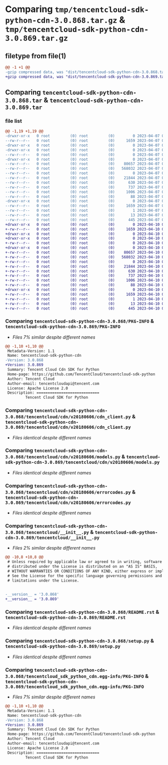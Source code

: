 # Comparing `tmp/tencentcloud-sdk-python-cdn-3.0.868.tar.gz` & `tmp/tencentcloud-sdk-python-cdn-3.0.869.tar.gz`

## filetype from file(1)

```diff
@@ -1 +1 @@
-gzip compressed data, was "dist/tencentcloud-sdk-python-cdn-3.0.868.tar", last modified: Fri Apr  7 00:23:05 2023, max compression
+gzip compressed data, was "dist/tencentcloud-sdk-python-cdn-3.0.869.tar", last modified: Mon Apr 10 02:57:19 2023, max compression
```

## Comparing `tencentcloud-sdk-python-cdn-3.0.868.tar` & `tencentcloud-sdk-python-cdn-3.0.869.tar`

### file list

```diff
@@ -1,19 +1,19 @@
-drwxr-xr-x   0 root         (0) root         (0)        0 2023-04-07 00:23:05.000000 tencentcloud-sdk-python-cdn-3.0.868/
--rw-r--r--   0 root         (0) root         (0)     1659 2023-04-07 00:23:05.000000 tencentcloud-sdk-python-cdn-3.0.868/PKG-INFO
-drwxr-xr-x   0 root         (0) root         (0)        0 2023-04-07 00:23:05.000000 tencentcloud-sdk-python-cdn-3.0.868/tencentcloud/
-drwxr-xr-x   0 root         (0) root         (0)        0 2023-04-07 00:23:05.000000 tencentcloud-sdk-python-cdn-3.0.868/tencentcloud/cdn/
--rw-r--r--   0 root         (0) root         (0)        0 2023-04-07 00:23:05.000000 tencentcloud-sdk-python-cdn-3.0.868/tencentcloud/cdn/__init__.py
-drwxr-xr-x   0 root         (0) root         (0)        0 2023-04-07 00:23:05.000000 tencentcloud-sdk-python-cdn-3.0.868/tencentcloud/cdn/v20180606/
--rw-r--r--   0 root         (0) root         (0)    80657 2023-04-07 00:23:05.000000 tencentcloud-sdk-python-cdn-3.0.868/tencentcloud/cdn/v20180606/cdn_client.py
--rw-r--r--   0 root         (0) root         (0)   568032 2023-04-07 00:23:05.000000 tencentcloud-sdk-python-cdn-3.0.868/tencentcloud/cdn/v20180606/models.py
--rw-r--r--   0 root         (0) root         (0)        0 2023-04-07 00:23:05.000000 tencentcloud-sdk-python-cdn-3.0.868/tencentcloud/cdn/v20180606/__init__.py
--rw-r--r--   0 root         (0) root         (0)    21844 2023-04-07 00:23:05.000000 tencentcloud-sdk-python-cdn-3.0.868/tencentcloud/cdn/v20180606/errorcodes.py
--rw-r--r--   0 root         (0) root         (0)      630 2023-04-07 00:23:05.000000 tencentcloud-sdk-python-cdn-3.0.868/tencentcloud/__init__.py
--rw-r--r--   0 root         (0) root         (0)      737 2023-04-07 00:23:05.000000 tencentcloud-sdk-python-cdn-3.0.868/README.rst
--rw-r--r--   0 root         (0) root         (0)     1006 2023-04-07 00:23:05.000000 tencentcloud-sdk-python-cdn-3.0.868/setup.py
--rw-r--r--   0 root         (0) root         (0)       88 2023-04-07 00:23:05.000000 tencentcloud-sdk-python-cdn-3.0.868/setup.cfg
-drwxr-xr-x   0 root         (0) root         (0)        0 2023-04-07 00:23:05.000000 tencentcloud-sdk-python-cdn-3.0.868/tencentcloud_sdk_python_cdn.egg-info/
--rw-r--r--   0 root         (0) root         (0)     1659 2023-04-07 00:23:05.000000 tencentcloud-sdk-python-cdn-3.0.868/tencentcloud_sdk_python_cdn.egg-info/PKG-INFO
--rw-r--r--   0 root         (0) root         (0)        1 2023-04-07 00:23:05.000000 tencentcloud-sdk-python-cdn-3.0.868/tencentcloud_sdk_python_cdn.egg-info/dependency_links.txt
--rw-r--r--   0 root         (0) root         (0)       13 2023-04-07 00:23:05.000000 tencentcloud-sdk-python-cdn-3.0.868/tencentcloud_sdk_python_cdn.egg-info/top_level.txt
--rw-r--r--   0 root         (0) root         (0)      445 2023-04-07 00:23:05.000000 tencentcloud-sdk-python-cdn-3.0.868/tencentcloud_sdk_python_cdn.egg-info/SOURCES.txt
+drwxr-xr-x   0 root         (0) root         (0)        0 2023-04-10 02:57:19.000000 tencentcloud-sdk-python-cdn-3.0.869/
+-rw-r--r--   0 root         (0) root         (0)     1659 2023-04-10 02:57:19.000000 tencentcloud-sdk-python-cdn-3.0.869/PKG-INFO
+drwxr-xr-x   0 root         (0) root         (0)        0 2023-04-10 02:57:19.000000 tencentcloud-sdk-python-cdn-3.0.869/tencentcloud/
+drwxr-xr-x   0 root         (0) root         (0)        0 2023-04-10 02:57:19.000000 tencentcloud-sdk-python-cdn-3.0.869/tencentcloud/cdn/
+-rw-r--r--   0 root         (0) root         (0)        0 2023-04-10 02:57:19.000000 tencentcloud-sdk-python-cdn-3.0.869/tencentcloud/cdn/__init__.py
+drwxr-xr-x   0 root         (0) root         (0)        0 2023-04-10 02:57:19.000000 tencentcloud-sdk-python-cdn-3.0.869/tencentcloud/cdn/v20180606/
+-rw-r--r--   0 root         (0) root         (0)    80657 2023-04-10 02:57:19.000000 tencentcloud-sdk-python-cdn-3.0.869/tencentcloud/cdn/v20180606/cdn_client.py
+-rw-r--r--   0 root         (0) root         (0)   568032 2023-04-10 02:57:19.000000 tencentcloud-sdk-python-cdn-3.0.869/tencentcloud/cdn/v20180606/models.py
+-rw-r--r--   0 root         (0) root         (0)        0 2023-04-10 02:57:19.000000 tencentcloud-sdk-python-cdn-3.0.869/tencentcloud/cdn/v20180606/__init__.py
+-rw-r--r--   0 root         (0) root         (0)    21844 2023-04-10 02:57:19.000000 tencentcloud-sdk-python-cdn-3.0.869/tencentcloud/cdn/v20180606/errorcodes.py
+-rw-r--r--   0 root         (0) root         (0)      630 2023-04-10 02:57:19.000000 tencentcloud-sdk-python-cdn-3.0.869/tencentcloud/__init__.py
+-rw-r--r--   0 root         (0) root         (0)      737 2023-04-10 02:57:19.000000 tencentcloud-sdk-python-cdn-3.0.869/README.rst
+-rw-r--r--   0 root         (0) root         (0)     1006 2023-04-10 02:57:19.000000 tencentcloud-sdk-python-cdn-3.0.869/setup.py
+-rw-r--r--   0 root         (0) root         (0)       88 2023-04-10 02:57:19.000000 tencentcloud-sdk-python-cdn-3.0.869/setup.cfg
+drwxr-xr-x   0 root         (0) root         (0)        0 2023-04-10 02:57:19.000000 tencentcloud-sdk-python-cdn-3.0.869/tencentcloud_sdk_python_cdn.egg-info/
+-rw-r--r--   0 root         (0) root         (0)     1659 2023-04-10 02:57:19.000000 tencentcloud-sdk-python-cdn-3.0.869/tencentcloud_sdk_python_cdn.egg-info/PKG-INFO
+-rw-r--r--   0 root         (0) root         (0)        1 2023-04-10 02:57:19.000000 tencentcloud-sdk-python-cdn-3.0.869/tencentcloud_sdk_python_cdn.egg-info/dependency_links.txt
+-rw-r--r--   0 root         (0) root         (0)       13 2023-04-10 02:57:19.000000 tencentcloud-sdk-python-cdn-3.0.869/tencentcloud_sdk_python_cdn.egg-info/top_level.txt
+-rw-r--r--   0 root         (0) root         (0)      445 2023-04-10 02:57:19.000000 tencentcloud-sdk-python-cdn-3.0.869/tencentcloud_sdk_python_cdn.egg-info/SOURCES.txt
```

### Comparing `tencentcloud-sdk-python-cdn-3.0.868/PKG-INFO` & `tencentcloud-sdk-python-cdn-3.0.869/PKG-INFO`

 * *Files 7% similar despite different names*

```diff
@@ -1,10 +1,10 @@
 Metadata-Version: 1.1
 Name: tencentcloud-sdk-python-cdn
-Version: 3.0.868
+Version: 3.0.869
 Summary: Tencent Cloud Cdn SDK for Python
 Home-page: https://github.com/TencentCloud/tencentcloud-sdk-python
 Author: Tencent Cloud
 Author-email: tencentcloudapi@tencent.com
 License: Apache License 2.0
 Description: ============================
         Tencent Cloud SDK for Python
```

### Comparing `tencentcloud-sdk-python-cdn-3.0.868/tencentcloud/cdn/v20180606/cdn_client.py` & `tencentcloud-sdk-python-cdn-3.0.869/tencentcloud/cdn/v20180606/cdn_client.py`

 * *Files identical despite different names*

### Comparing `tencentcloud-sdk-python-cdn-3.0.868/tencentcloud/cdn/v20180606/models.py` & `tencentcloud-sdk-python-cdn-3.0.869/tencentcloud/cdn/v20180606/models.py`

 * *Files identical despite different names*

### Comparing `tencentcloud-sdk-python-cdn-3.0.868/tencentcloud/cdn/v20180606/errorcodes.py` & `tencentcloud-sdk-python-cdn-3.0.869/tencentcloud/cdn/v20180606/errorcodes.py`

 * *Files identical despite different names*

### Comparing `tencentcloud-sdk-python-cdn-3.0.868/tencentcloud/__init__.py` & `tencentcloud-sdk-python-cdn-3.0.869/tencentcloud/__init__.py`

 * *Files 2% similar despite different names*

```diff
@@ -10,8 +10,8 @@
 # Unless required by applicable law or agreed to in writing, software
 # distributed under the License is distributed on an "AS IS" BASIS,
 # WITHOUT WARRANTIES OR CONDITIONS OF ANY KIND, either express or implied.
 # See the License for the specific language governing permissions and
 # limitations under the License.
 
 
-__version__ = '3.0.868'
+__version__ = '3.0.869'
```

### Comparing `tencentcloud-sdk-python-cdn-3.0.868/README.rst` & `tencentcloud-sdk-python-cdn-3.0.869/README.rst`

 * *Files identical despite different names*

### Comparing `tencentcloud-sdk-python-cdn-3.0.868/setup.py` & `tencentcloud-sdk-python-cdn-3.0.869/setup.py`

 * *Files identical despite different names*

### Comparing `tencentcloud-sdk-python-cdn-3.0.868/tencentcloud_sdk_python_cdn.egg-info/PKG-INFO` & `tencentcloud-sdk-python-cdn-3.0.869/tencentcloud_sdk_python_cdn.egg-info/PKG-INFO`

 * *Files 7% similar despite different names*

```diff
@@ -1,10 +1,10 @@
 Metadata-Version: 1.1
 Name: tencentcloud-sdk-python-cdn
-Version: 3.0.868
+Version: 3.0.869
 Summary: Tencent Cloud Cdn SDK for Python
 Home-page: https://github.com/TencentCloud/tencentcloud-sdk-python
 Author: Tencent Cloud
 Author-email: tencentcloudapi@tencent.com
 License: Apache License 2.0
 Description: ============================
         Tencent Cloud SDK for Python
```

